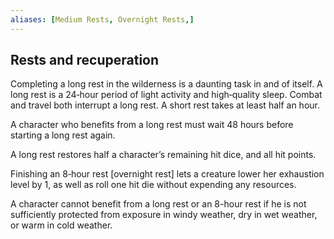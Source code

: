 ```yaml
---
aliases: [Medium Rests, Overnight Rests,]
---
```

## Rests and recuperation

Completing a long rest in the wilderness is a daunting task in and of itself. A long rest is a 24‑hour period of light activity and high‑quality sleep. Combat and travel both interrupt a long rest. A short rest takes at least half an hour.

A character who benefits from a long rest must wait 48 hours before starting a long rest again.

A long rest restores half a character’s remaining hit dice, and all hit points.

Finishing an 8‑hour rest \[overnight rest\] lets a creature lower her exhaustion level by 1, as well as roll one hit die without expending any resources.

A character cannot benefit from a long rest or an 8-hour rest if he is not sufficiently protected from exposure in windy weather, dry in wet weather, or warm in cold weather.